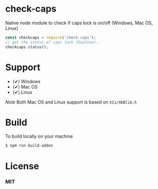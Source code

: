 # check-caps
Native node module to check if caps lock is on/off (Windows, Mac OS, Linux)

```js
const checkcaps = require('check-caps');
// get the status of caps lock (boolean)..
checkcaps.status();
```

# Support
- (✔) Windows
- (✔) Mac OS 
- (✔) Linux

*Note* Both Mac OS and Linux support is based on ``X11/XKBlib.h``

# Build
To build locally on your machine
```bash
$ npm run build-addon
```

# License
### MIT